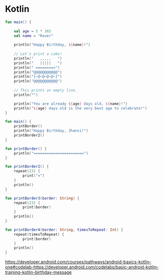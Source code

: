 # Kotlin

```kt
fun main() {
    
    val age = 5 * 365
    val name = "Rover"
    
    println("Happy Birthday, ${name}!")
    
    // Let's print a cake!
    println("   ,,,,,   ")
    println("   |||||   ")
    println(" =========")
    println("@@@@@@@@@@@")
    println("{~@~@~@~@~}")
    println("@@@@@@@@@@@")
    
    // This prints an empty line.
    println("")

    println("You are already ${age} days old, ${name}!")
    println("${age} days old is the very best age to celebrate!")
}
```

```kt
fun main() {
    printBorder()
    println("Happy Birthday, Jhansi!")
    printBorder2()
}

fun printBorder() {
    println("=======================")
}

fun printBorder2() {
    repeat(23) {
        print("=")
    }
    println()
}

fun printBorder3(border: String) {
    repeat(23) {
        print(border)
    }
    println()
}

fun printBorder4(border: String, timesToRepeat: Int) {
    repeat(timesToRepeat) {
        print(border)
    }
    println()
}
```

https://developer.android.com/courses/pathways/android-basics-kotlin-one#codelab-https://developer.android.com/codelabs/basic-android-kotlin-training-kotlin-birthday-message